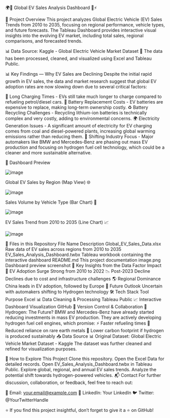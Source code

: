 🌍🔋 Global EV Sales Analysis Dashboard 🚗⚡


🌟 Project Overview
This project analyzes Global Electric Vehicle (EV) Sales Trends from 2010 to 2035, focusing on regional performance, vehicle types, and future forecasts. The Tableau Dashboard provides interactive visual insights into the evolving EV market, including total sales, regional comparisons, and forecasted trends.

📊 Data Source: Kaggle - Global Electric Vehicle Market Dataset
💾 The data has been processed, cleaned, and visualized using Excel and Tableau Public.

📊 Key Findings — Why EV Sales are Declining
Despite the initial rapid growth in EV sales, the data and market research suggest that global EV adoption rates are now slowing down due to several critical factors:

🔋 Long Charging Times - EVs still take much longer to charge compared to refueling petrol/diesel cars.
💸 Battery Replacement Costs - EV batteries are expensive to replace, making long-term ownership costly.
♻️ Battery Recycling Challenges - Recycling lithium-ion batteries is technically complex and very costly, adding to environmental concerns.
🌍 Electricity Generation Issues - A significant amount of electricity for EV charging comes from coal and diesel-powered plants, increasing global warming emissions rather than reducing them.
🚗 Shifting Industry Focus - Major automakers like BMW and Mercedes-Benz are phasing out mass EV production and focusing on hydrogen fuel cell technology, which could be a cleaner and more sustainable alternative.

📍 Dashboard Preview

![image](https://github.com/user-attachments/assets/aa18a143-2a82-4a84-a224-c0d9d7d395e5)


Global EV Sales by Region (Map View) 🌐

![image](https://github.com/user-attachments/assets/9f45f598-966c-430e-b0fc-195859453dfd)


Sales Volume by Vehicle Type (Bar Chart) 🚙

![image](https://github.com/user-attachments/assets/7d13c1e9-4744-462d-ac48-281c45f1ad96)


EV Sales Trend from 2010 to 2035 (Line Chart) 📈

![image](https://github.com/user-attachments/assets/a86c1284-795e-436a-bcf2-d3dc8cbd06ad)


📂 Files in this Repository
File Name	Description
Global_EV_Sales_Data.xlsx	Raw data of EV sales across regions from 2010 to 2035
EV_Sales_Analysis_Dashboard.twbx	Tableau workbook containing the interactive dashboard
README.md	This project documentation
image.png	Dashboard preview screenshot
🔬 Key Insights from the Data
Factor	Impact
🚀 EV Adoption Surge	Strong from 2010 to 2022
📉 Post-2023 Decline	Declines due to cost and infrastructure challenges
🌎 Regional Dominance	China leads in EV adoption, followed by Europe
🔮 Future Outlook	Uncertain with automakers shifting to Hydrogen technology
🛠️ Tech Stack
Tool	Purpose
Excel 📊	Data Cleaning & Processing
Tableau Public 📈	Interactive Dashboard Visualization
GitHub 🐙	Version Control & Collaboration
🌱 Hydrogen: The Future?
BMW and Mercedes-Benz have already started reducing investments in mass EV production.
They are actively developing hydrogen fuel cell engines, which promise:
⚡️ Faster refueling times
🔋 Reduced reliance on rare earth metals
🌿 Lower carbon footprint if hydrogen is produced sustainably
📥 Data Source
📊 Original Dataset: Global Electric Vehicle Market Dataset - Kaggle
The dataset was further cleaned and refined for visualization purposes.

🚀 How to Explore This Project
Clone this repository.
Open the Excel Data for detailed records.
Open EV_Sales_Analysis_Dashboard.twbx in Tableau Public.
Explore global, regional, and annual EV sales trends.
Analyze the potential shift towards hydrogen-powered vehicles.
📬 Contact
For further discussion, collaboration, or feedback, feel free to reach out:

📧 Email: your.email@example.com
💼 LinkedIn: Your LinkedIn
🐦 Twitter: @YourTwitterHandle

⭐️ If you find this project insightful, don’t forget to give it a ⭐️ on GitHub!

